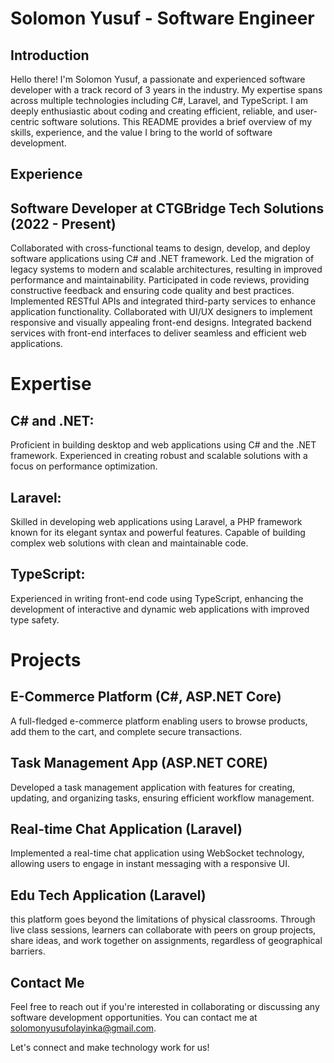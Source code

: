 # **Solomon Yusuf - Software Engineer**

## **Introduction**
Hello there! I'm Solomon Yusuf, a passionate and experienced software developer with a track record of 3 years in the industry. My expertise spans across multiple technologies including C#, Laravel, and TypeScript. I am deeply enthusiastic about coding and creating efficient, reliable, and user-centric software solutions. This README provides a brief overview of my skills, experience, and the value I bring to the world of software development.

## **Experience**
## **Software Developer at CTGBridge Tech Solutions (2022 - Present)**
Collaborated with cross-functional teams to design, develop, and deploy software applications using C# and .NET framework.
Led the migration of legacy systems to modern and scalable architectures, resulting in improved performance and maintainability.
Participated in code reviews, providing constructive feedback and ensuring code quality and best practices.
Implemented RESTful APIs and integrated third-party services to enhance application functionality.
Collaborated with UI/UX designers to implement responsive and visually appealing front-end designs.
Integrated backend services with front-end interfaces to deliver seamless and efficient web applications.

# **Expertise**
## **C# and .NET:** 
Proficient in building desktop and web applications using C# and the .NET framework. Experienced in creating robust and scalable solutions with a focus on performance optimization.

## **Laravel:** 
Skilled in developing web applications using Laravel, a PHP framework known for its elegant syntax and powerful features. Capable of building complex web solutions with clean and maintainable code.

## **TypeScript:**
Experienced in writing front-end code using TypeScript, enhancing the development of interactive and dynamic web applications with improved type safety.

# **Projects**

## **E-Commerce Platform (C#, ASP.NET Core)**
A full-fledged e-commerce platform enabling users to browse products, add them to the cart, and complete secure transactions.

## **Task Management App (ASP.NET CORE)**
Developed a task management application with features for creating, updating, and organizing tasks, ensuring efficient workflow management.

## **Real-time Chat Application (Laravel)**
Implemented a real-time chat application using WebSocket technology, allowing users to engage in instant messaging with a responsive UI.

## **Edu Tech Application (Laravel)**
this platform goes beyond the limitations of physical classrooms. Through live class sessions, learners can collaborate with peers on group projects, share ideas, and work together on assignments, regardless of geographical barriers.


## **Contact Me**
Feel free to reach out if you're interested in collaborating or discussing any software development opportunities. You can contact me at solomonyusufolayinka@gmail.com.

Let's connect and make technology work for us!

